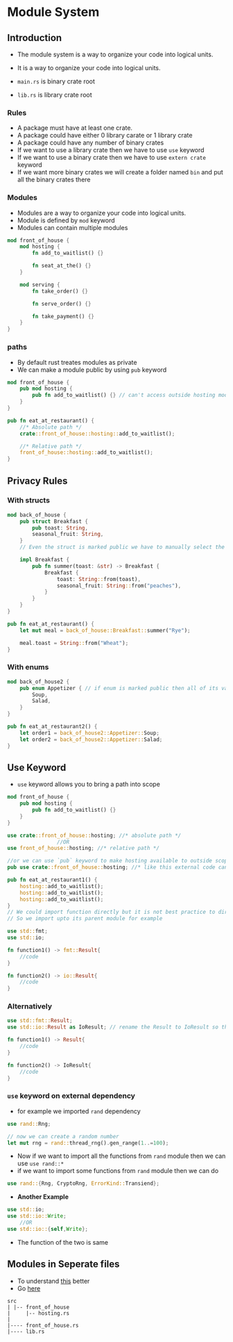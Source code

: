 # Module System

## Introduction

- The module system is a way to organize your code into logical units.
- It is a way to organize your code into logical units.

- `main.rs` is binary crate root
- `lib.rs` is library crate root

### Rules

- A package must have at least one crate.
- A package could have either 0 library carate or 1 library crate
- A package could have any number of binary crates
- If we want to use a library crate then we have to use `use` keyword
- If we want to use a binary crate then we have to use `extern crate` keyword
- If we want more binary crates we will create a folder named `bin` and put all the binary crates there

### Modules

- Modules are a way to organize your code into logical units.
- Module is defined by `mod` keyword
- Modules can contain multiple modules

```rust
mod front_of_house {
    mod hosting {
        fn add_to_waitlist() {}

        fn seat_at_the() {}
    }

    mod serving {
        fn take_order() {}

        fn serve_order() {}

        fn take_payment() {}
    }
}
```

### paths

- By default rust treates modules as private
- We can make a module public by using `pub` keyword

```rust
mod front_of_house {
    pub mod hosting {
        pub fn add_to_waitlist() {} // can't access outside hosting module without pub keyword
    }
}

pub fn eat_at_restaurant() {
    //* Absolute path */
    crate::front_of_house::hosting::add_to_waitlist();

    //* Relative path */
    front_of_house::hosting::add_to_waitlist();
}
```

## Privacy Rules

### With structs

```rust
mod back_of_house {
    pub struct Breakfast {
        pub toast: String,
        seasonal_fruit: String,
    }
    // Even the struct is marked public we have to manually select the fields to be public to access from outside

    impl Breakfast {
        pub fn summer(toast: &str) -> Breakfast {
            Breakfast {
                toast: String::from(toast),
                seasonal_fruit: String::from("peaches"),
            }
        }
    }
}

pub fn eat_at_restaurant() {
    let mut meal = back_of_house::Breakfast::summer("Rye");

    meal.toast = String::from("Wheat");
}
```

### With enums

```rust
mod back_of_house2 {
    pub enum Appetizer { // if enum is marked public then all of its vairant will be public as well
        Soup,
        Salad,
    }
}

pub fn eat_at_restaurant2() {
    let order1 = back_of_house2::Appetizer::Soup;
    let order2 = back_of_house2::Appetizer::Salad;
}
```

## Use Keyword

- `use` keyword allows you to bring a path into scope

```rust
mod front_of_house {
    pub mod hosting {
        pub fn add_to_waitlist() {}
    }
}

use crate::front_of_house::hosting; //* absolute path */
                //OR
use front_of_house::hosting; //* relative path */

//or we can use `pub` keyword to make hosting available to outside scope/file
pub use crate::front_of_house::hosting; //* like this external code can reference `hosting` as well

pub fn eat_at_restaurant1() {
    hosting::add_to_waitlist();
    hosting::add_to_waitlist();
    hosting::add_to_waitlist();
}
// We could import function directly but it is not best practice to directly import functions
// So we import upto its parent module for example
```

```rust
use std::fmt;
use std::io;

fn function1() -> fmt::Result{
    //code
}

fn function2() -> io::Result{
    //code
}
```

### Alternatively

```rust
use std::fmt::Result;
use std::io::Result as IoResult; // rename the Result to IoResult so that we can identify easily

fn function1() -> Result{
    //code
}

fn function2() -> IoResult{
    //code
}
```

### `use` keyword on external dependency

- for example we imported `rand` dependency

```rust
use rand::Rng;

// now we can create a random number
let mut rng = rand::thread_rng().gen_range(1..=100);
```

- Now if we want to import all the functions from `rand` module then we can use `use rand::*`
- if we want to import some functions from `rand` module then we can do

```rust
use rand::{Rng, CryptoRng, ErrorKind::Transiend};
```

- **Another Example**

```rust
use std::io;
use std::io::Write;
    //OR
use std::io::{self,Write};
```

- The function of the two is same

## Modules in Seperate files

- To understand [this](https://github.com/edr3x/RUST-Learning/tree/master/5.module_system/use_keyword/src) better
- Go [here](https://youtu.be/5RPXgDQrjio?t=1143)

```folder
src
| |-- front_of_house
|     |-- hosting.rs
|
|---- front_of_house.rs
|---- lib.rs
```
